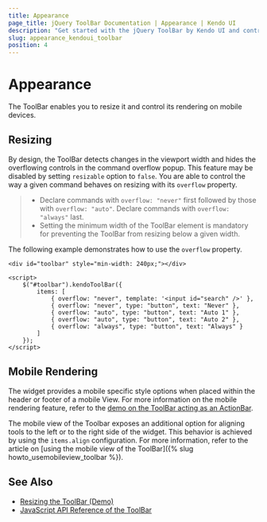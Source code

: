 ```yaml
---
title: Appearance
page_title: jQuery ToolBar Documentation | Appearance | Kendo UI
description: "Get started with the jQuery ToolBar by Kendo UI and control its appearance."
slug: appearance_kendoui_toolbar
position: 4
---
```


# Appearance

The ToolBar enables you to resize it and control its rendering on mobile devices.

## Resizing

By design, the ToolBar detects changes in the viewport width and hides the overflowing controls in the command overflow popup. This feature may be disabled by setting `resizable` option to `false`. You are able to control the way a given command behaves on resizing with its `overflow` property.

> * Declare commands with `overflow: "never"` first followed by those with `overflow: "auto"`. Declare commands with `overflow: "always"` last.
> * Setting the minimum width of the ToolBar element is mandatory for preventing the ToolBar from resizing below a given width.

The following example demonstrates how to use the `overflow` property.

    <div id="toolbar" style="min-width: 240px;"></div>

    <script>
        $("#toolbar").kendoToolBar({
            items: [
                { overflow: "never", template: '<input id="search" />' },
                { overflow: "never", type: "button", text: "Never" },
                { overflow: "auto", type: "button", text: "Auto 1" },
                { overflow: "auto", type: "button", text: "Auto 2" },
                { overflow: "always", type: "button", text: "Always" }
            ]
        });
    </script>

## Mobile Rendering

The widget provides a mobile specific style options when placed within the header or footer of a mobile View. For more information on the mobile rendering feature, refer to the [demo on the ToolBar acting as an ActionBar](http://demos.telerik.com/kendo-ui/m/index#navbar/index).

The mobile view of the Toolbar exposes an additional option for aligning tools to the left or to the right side of the widget. This behavior is achieved by using the `items.align` configuration. For more information, refer to the article on [using the mobile view of the ToolBar]({% slug howto_usemobileview_toolbar %}).

## See Also

* [Resizing the ToolBar (Demo)](https://demos.telerik.com/kendo-ui/toolbar/resizing)
* [JavaScript API Reference of the ToolBar](/api/javascript/ui/toolbar)
